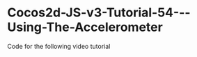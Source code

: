 Cocos2d-JS-v3-Tutorial-54---Using-The-Accelerometer
===================================================

Code for the following video tutorial 
